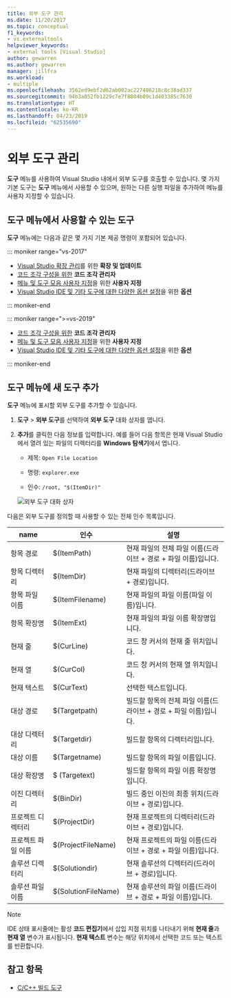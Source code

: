 ```yaml
---
title: 외부 도구 관리
ms.date: 11/20/2017
ms.topic: conceptual
f1_keywords:
- vs.externaltools
helpviewer_keywords:
- external tools [Visual Studio]
author: gewarren
ms.author: gewarren
manager: jillfra
ms.workload:
- multiple
ms.openlocfilehash: 3562ed9ebf2d62ab002ac227486218c8c38ad337
ms.sourcegitcommit: 94b3a052fb1229c7e7f8804b09c1d403385c7630
ms.translationtype: HT
ms.contentlocale: ko-KR
ms.lasthandoff: 04/23/2019
ms.locfileid: "62535690"
---
```

# <a name="manage-external-tools"></a>외부 도구 관리

**도구** 메뉴를 사용하여 Visual Studio 내에서 외부 도구를 호출할 수 있습니다. 몇 가지 기본 도구는 **도구** 메뉴에서 사용할 수 있으며, 원하는 다른 실행 파일을 추가하여 메뉴를 사용자 지정할 수 있습니다.

## <a name="tools-available-on-the-tools-menu"></a>도구 메뉴에서 사용할 수 있는 도구

**도구** 메뉴에는 다음과 같은 몇 가지 기본 제공 명령이 포함되어 있습니다.

::: moniker range="vs-2017"

* [Visual Studio 확장 관리](finding-and-using-visual-studio-extensions.md)를 위한 **확장 및 업데이트**
* [코드 조각 구성을 위한](code-snippets.md) **코드 조각 관리자**
* [메뉴 및 도구 모음 사용자 지정](how-to-customize-menus-and-toolbars-in-visual-studio.md)을 위한 **사용자 지정**
* [Visual Studio IDE 및 기타 도구에 대한 다양한 옵션 설정](reference/options-dialog-box-visual-studio.md)을 위한 **옵션**

::: moniker-end

::: moniker range=">=vs-2019"

* [코드 조각 구성을 위한](code-snippets.md) **코드 조각 관리자**
* [메뉴 및 도구 모음 사용자 지정](how-to-customize-menus-and-toolbars-in-visual-studio.md)을 위한 **사용자 지정**
* [Visual Studio IDE 및 기타 도구에 대한 다양한 옵션 설정](reference/options-dialog-box-visual-studio.md)을 위한 **옵션**

::: moniker-end

## <a name="add-new-tools-to-the-tools-menu"></a>도구 메뉴에 새 도구 추가

**도구** 메뉴에 표시할 외부 도구를 추가할 수 있습니다.

1. **도구** > **외부 도구**를 선택하여 **외부 도구** 대화 상자를 엽니다.

1. **추가**를 클릭한 다음 정보를 입력합니다. 예를 들어 다음 항목은 현재 Visual Studio에서 열려 있는 파일의 디렉터리를 **Windows 탐색기**에서 엽니다.

   * 제목: `Open File Location`

   * 명령: `explorer.exe`

   * 인수: `/root, "$(ItemDir)"`

   ![외부 도구 대화 상자](media/external-tools-dialog.png)

다음은 외부 도구를 정의할 때 사용할 수 있는 전체 인수 목록입니다.

|name|인수|설명|
|----------|--------------|-----------------|
|항목 경로|$(ItemPath)|현재 파일의 전체 파일 이름(드라이브 + 경로 + 파일 이름)입니다.|
|항목 디렉터리|$(ItemDir)|현재 파일의 디렉터리(드라이브 + 경로)입니다.|
|항목 파일 이름|$(ItemFilename)|현재 파일의 파일 이름(파일 이름)입니다.|
|항목 확장명|$(ItemExt)|현재 파일의 파일 이름 확장명입니다.|
|현재 줄|$(CurLine)|코드 창 커서의 현재 줄 위치입니다.|
|현재 열|$(CurCol)|코드 창 커서의 현재 열 위치입니다.|
|현재 텍스트|$(CurText)|선택한 텍스트입니다.|
|대상 경로|$(Targetpath)|빌드할 항목의 전체 파일 이름(드라이브 + 경로 + 파일 이름)입니다.|
|대상 디렉터리|$(Targetdir)|빌드할 항목의 디렉터리입니다.|
|대상 이름|$(Targetname)|빌드할 항목의 파일 이름입니다.|
|대상 확장명|$ (Targetext)|빌드할 항목의 파일 이름 확장명입니다.|
|이진 디렉터리|$(BinDir)|빌드 중인 이진의 최종 위치(드라이브 + 경로)입니다.|
|프로젝트 디렉터리|$(ProjectDir)|현재 프로젝트의 디렉터리(드라이브 + 경로)입니다.|
|프로젝트 파일 이름|$(ProjectFileName)|현재 프로젝트의 파일 이름(드라이브 + 경로 + 파일 이름)입니다.|
|솔루션 디렉터리|$(Solutiondir)|현재 솔루션의 디렉터리(드라이브 + 경로)입니다.|
|솔루션 파일 이름|$(SolutionFileName)|현재 솔루션의 파일 이름(드라이브 + 경로 + 파일 이름)입니다.|

> [!NOTE]
> IDE 상태 표시줄에는 활성 **코드 편집기**에서 삽입 지점 위치를 나타내기 위해 **현재 줄**과 **현재 열** 변수가 표시됩니다. **현재 텍스트** 변수는 해당 위치에서 선택한 코드 또는 텍스트를 반환합니다.

## <a name="see-also"></a>참고 항목

- [C/C++ 빌드 도구](/cpp/build/reference/c-cpp-build-tools)
